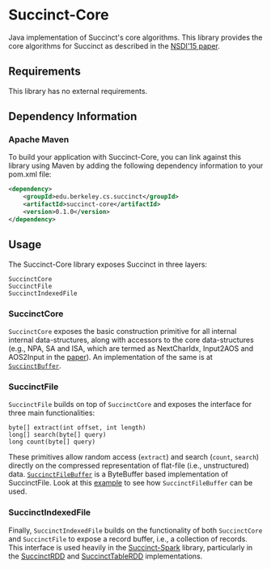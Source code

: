 Succinct-Core
=============

Java implementation of Succinct's core algorithms. This library provides the
core algorithms for Succinct as described in the [NSDI'15 paper](https://www.usenix.org/conference/nsdi15/technical-sessions/presentation/agarwal).

## Requirements
This library has no external requirements.

## Dependency Information

### Apache Maven

To build your application with Succinct-Core, you can link against this library
using Maven by adding the following dependency information to your pom.xml file:

```xml
<dependency>
    <groupId>edu.berkeley.cs.succinct</groupId>
    <artifactId>succinct-core</artifactId>
    <version>0.1.0</version>
</dependency>
```

## Usage

The Succinct-Core library exposes Succinct in three layers:

```
SuccinctCore
SuccinctFile
SuccinctIndexedFile
```

### SuccinctCore

`SuccinctCore` exposes the basic construction primitive for all internal 
internal data-structures, along with accessors to the core data-structures 
(e.g., NPA, SA and ISA, which are termed as NextCharIdx, Input2AOS and AOS2Input
in the [paper](https://www.usenix.org/conference/nsdi15/technical-sessions/presentation/agarwal)).
An implementation of the same is at [`SuccinctBuffer`](src/java/edu/berkeley/cs/succinct/buffers/SuccinctBuffer.java).

### SuccinctFile

`SuccinctFile` builds on top of `SuccinctCore` and exposes the interface for
three main functionalities:

```
byte[] extract(int offset, int length)
long[] search(byte[] query)
long count(byte[] query)
```

These primitives allow random access (`extract`) and search (`count`, `search`)
directly on the compressed representation of flat-file (i.e., unstructured) 
data. [`SuccinctFileBuffer`](src/java/edu/berkeley/cs/succinct/buffers/SuccinctFileBuffer.java) 
is a ByteBuffer based implementation of SuccinctFile. Look at this 
[example](src/main/java/edu/berkeley/cs/succinct/examples/SuccinctShell.java) to
see how `SuccinctFileBuffer` can be used.

### SuccinctIndexedFile

Finally, `SuccinctIndexedFile` builds on the functionality of both `SuccinctCore`
and `SuccinctFile` to expose a record buffer, i.e., a collection of records.
This interface is used heavily in the [Succinct-Spark](../spark) library,
particularly in the [SuccinctRDD](../spark/src/main/scala/edu/berkeley/cs/succinct/SuccinctRDD.scala) 
and [SuccinctTableRDD](../spark/src/main/scala/edu/berkeley/cs/succinct/sql/SuccinctTableRDD.scala) 
implementations.

